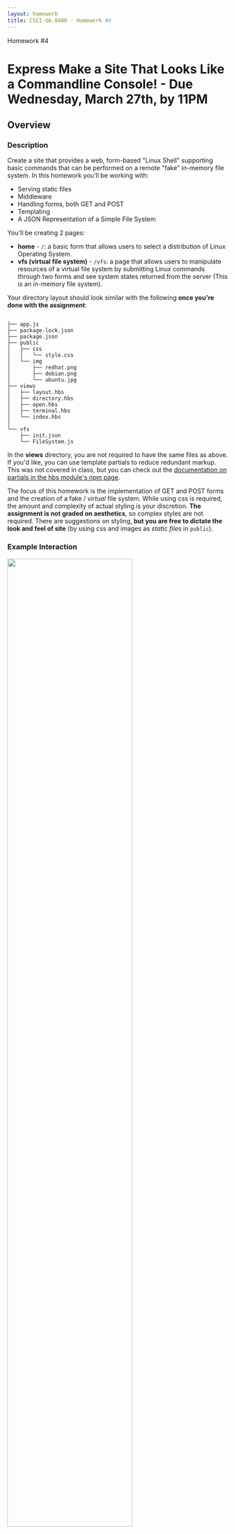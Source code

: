 ```yaml
---
layout: homework
title: CSCI-UA.0480 - Homework #4
---
```


<style>
h1.warning {
	background-color: #eaa;
}
</style>
<div class="panel panel-default">
	<div class="panel-heading">Homework #4</div>
	<div class="panel-body" markdown="block">

# Express Make a Site That Looks Like a Commandline Console!  - __Due Wednesday, March 27th__, by 11PM

## Overview

### Description

Create a site that provides a web, form-based "Linux Shell" supporting basic commands that can be performed on a remote "fake" in-memory file system. In this homework you'll be working with:

* Serving static files
* Middleware
* Handling forms, both GET and POST
* Templating
* A JSON Representation of a Simple File System 

You'll be creating 2 pages:

* __home__ - <code>/</code>: a basic form that allows users to select a distribution of Linux Operating System.
* __vfs (virtual file system)__ - <code>/vfs</code>: a page that allows users to manipulate resources of a virtual file system by submitting Linux commands through two forms and see system states returned from the server (This is an in-memory file system).

Your directory layout should look similar with the following __once you're done with the assignment__:

<pre><code data-trim contenteditable>
├── app.js
├── package-lock.json
├── package.json
├── public
│   ├── css
│   │   └── style.css
│   └── img
│       ├── redhat.png
│       ├── debian.png
│       └── ubuntu.jpg
├── views
│   ├── layout.hbs
│   ├── directory.hbs
│   ├── open.hbs
│   ├── terminal.hbs
│   └── index.hbs
│
└── vfs
    ├── init.json
    └── FileSystem.js
</code></pre>

In the __views__ directory, you are not required to have the same files as above. If you'd like, you can use template partials to reduce redundant markup. This was not covered in class, but you can check out the [documentation on partials in the hbs module's npm page](https://www.npmjs.com/package/hbs#helpers-and-partials).

The focus of this homework is the implementation of GET and POST forms and the creation of a fake / _virtual_ file system. While using css is required, the amount and complexity of actual styling is your discretion. __The assignment is not graded on aesthetics__, so complex styles are not required. There are suggestions on styling, __but you are free to dictate the look and feel of site__ (by using css and images as _static files_ in `public`).

### Example Interaction

<div class="img">
<!--![interaction](../resources/img/hw04-asciidiary-mainexample.gif)-->
<img width="75%" src="../resources/img/hw04-file-system-example.gif">

</div>

### Submission Process

1. You will be given access to a private repository on GitHub
2. The final version of your assignment should be in GitHub
3. __Push__ your changes to the homework repository on GitHub by the due date.

### (4 points) Make at Least 4 Commits

* Commit multiple times throughout your development process.
* Make at least 4 separate commits - (for example, one option may be to make one commit per part in the homework).

## Part 1 - Setup

###  Installing Dependencies

* create a <code>package.json</code>
* __install__ the following __dependencies__ (make sure you use the <code>--save</code> option)
	* <code>express</code>
	* <code>hbs</code>
    * <code>moment</code>


###  .gitignore

* create a <code>.gitignore</code>
* ignore the following files:
	* <code>node_modules</code>
	* any other files that aren't relevant to the project... for example
        * <code>.DS_Store</code> if you're on OSX
        * <code>.swp</code> if you use vim as your editor
        * etc.

### linting

* an eslint configuration file (for example `.eslintrc.json`) should be in the root directory (or copy one from a previous project if it doesn't exist)
* make sure that any global linting tools are installed (`eslint`)
* periodically lint your program as you work

## Part 2 - A Fake / _Virtual_ Remote File System

### Overview

In this homework, you'll create an Express application that displays a background image of three Linux distributions (or some styling of your choice), and a shell-like interface implemented by HTML forms. Users send shell commands via GET and POST requests through the forms to a server. The server dispatches requests to operate on a in-memory virtual file system using these commands, and responds with the state of the virtual file system.

The file system will be implemented using a nested JSON object; it will represent the state of the virtual file system. Additionally, use an ES6 class to encapsulate the data and interact with the virtual file system represented by the data.

You can assume that your application will process http requests serially; you don't have to handle any race conditions.

This part contains four major components.

1. Serving static files
2. An Express Server
3. The Virtual File System
4. Templating

###  Serving Static Files

In this section, you'll work with the built-in Express static middleware to serve images and css. __Again, you are free to have your own styles, as long as they are served through `express.satatic` / the `public` folder__. The following description is based on the reference solution's styles.

In the demo, the static files include css for basic styling and desktop images of 3 different Linux operating systems: Ubuntu, Debian and Redhat.

* To serve static files, create the following directory structure in your project's root directory
	* <code>public</code>
	* <code>public/css</code>
	* <code>public/img</code>
* Add a blank css file in <code>public/css/style.css</code>
* Add images that you'll use for styling
	* You can use your own images...
	* Or use a screen capture of various desktops:
		* [Ubuntu](../../resources/img/hw04-ubuntu.jpg)
		* [Debian](../../resources/img/hw04-debian.png)
		* [RedHat](../../resources/img/hw04-redhat.png).
		* (You can stretch, tile, etc. to fill the background if you like, as these images are fixed dimensions)
* You'll test these static assets later on


### File System

In this section, you'll mimic a Linux file system through JavaScript.

In Linux, The file system is implemented as a tree. The root of this tree is the root directory and is denoted as <code>/</code>. Each node in this tree represents a file. If a node is a leaf, then it is a file, otherwise it is a directory (Note: in Linux, a file can be a file or a directory). Each node stores metadata about the directory / file. The children of a node is another nested file system tree. To search for a file, perform tree traversal to find the node. 

### Commands

Commands will be chosen and issued through forms on an html page. The forms will send requests to the server, and the server will read or modify the virtual file system based on the form data. The commands you'll implement include:

1. <code>ls</code>
    * **Arguments**: <code>[path/to/dir]</code>
    * **Options**: <code>-l</code>show file metadata <code>.</code>
    * **Output**: shows a list of all files in the directory specified by argument
		* by default, only the names of all the files in the directory are listed 
			* the names are listed in the order that they appear in the directory node
			* (this is different from the _actual_ behavior of `ls` which sorts by name - _kind_ of)
		* however, with the -l option:
        	* each line in the resulting listing shows information about files or directories contained in the directory
			* the information is file / directory metadata: <code>file_type (d or -), permissions, number of hard links, owner, group, size, last-modified data, file name</code>
        	* an example directory is: <code>drwxr--r-- 1 root root 6 Feb 25 11:20 bin</code>
        	* An example file is: <code>-rwxr--r-- 1 root root 6 Feb 25 11:20 file.txt</code>
        * for more information, please refer to [ls](https://en.wikipedia.org/wiki/Ls).
2. <code>tree</code>
    * **Arguments**: <code>[path/to/dir]</code>
    * **Options**: <code>None</code>
    * **Output**:
        * displays the file system tree under <code>[path/to/dir]</code>
		* names of files / directories are nested underneath eachother through indentation
3. <code>cat</code>
    * **Arguments**: <code>[path/to/filename, filename]</code>
    * **Options**: <code>None</code>
    * **Output**:
        * the contents of the file (assume files contain just text)
4. <code>mkdir</code>
    * **Arguments**: <code>[path/to/dir, dirname]</code>
    * **Options**: <code>None</code>
    * **Result**:
        * create a directory under the given path if the <code>dirname</code> of directory does not present
5. <code>write</code>
    * **Arguments**: <code>[path/filename, content]</code>
    * **Options**: <code>None</code>
    * **Result**:
        * overwrite the file by given content if the <code>filename</code> exists, otherwise create a new file named <code>filename</code> with <code>content</code>

⚠️⚠️ ⚠️   since you are not going to implement <code>cd</code>, __every path in the argument list__ is an __ABSOLUTE PATH__.

### In-memory File System

Now, you'll implement an in-memory file system in a class called `FileSystem` (within <code>FileSystem.js</code>) by encapsulating the **state of file system** as properties and using __methods__ for manipulating the file system.

When the server is initialized (that is, before it starts listening on a port):

* it reads in a JSON file, `init.json`
* parses the JSON...
* instantiates a `FileSystem` class given initial state of the file system
* you'll have to careful when you do this, as you'll want to instantiate this object and start your server __after__ reading `init.json`
* ⚠️⚠️ ⚠️ ...consequently, you'll likely have to put `listen` and the creation of `FileSystem` within a callback!

While the server is running: 

* it dispatches the client's requested actions to methods and modifies or reads the state of the file system
* consequently, the majority of your file system logic will live in a class rather than within the route handling functions of your Express application.

### Initial State of File System

You'll be given a file, `init.json`, that contains the initial structure of the file system. 

The file system is represented by a nested JSON object - essentially a tree of objects with keys as file and directory names and objects as meta data about that file or directory. The JSON file has hardcoded dates and times, but when adding new files and directories, you can use [Moment JS](https://momentjs.com/docs/) to get a formatted string representing the current time. Here are a few examples of what the data structure backing the virtual file system may look like (you can also check out `vfs/init.json)`:



#### Directory

```
'dir-name': {
    'permission': file type and file mode (drwxr--r--),
    'hard-links': arbitrary number,
    'owner-name': arbitrary string,
    'owner-group': arbitrary string,
    'last-modified': you can use moment.js - moment().format('MMM DD HH:mm'),
    'size': arbitrary number (can be random_,
    'files': {
        // a nested structure of more directories or files as JSON objects
    },
}
```

#### File
```
'file-name': {
            'permission': '-rwxr--r--',
            'hard-links': 1,
            'owner-name': 'root',
            'owner-group': 'root',
            'last-modified': you can use moment.js - moment().format('MMM DD HH:mm'),

            'size': 6,
            'content': 'Hello World!'
        }
```

#### An example of files and directories in context (note that the file system is wrapped in an object with a property called fs):

```
{
	"fs": {
		'/': {
			'permission': 'drwxr--r--',
			'hard-links': 1,
			'owner-name': 'root',
			'owner-group': 'root',
			'last-modified': moment().format('MMM DD HH:mm'),
			'size': 6,
			'files': {
				'bin': {
					'permission': 'drwxr--r--',
					'hard-links': 1,
					'owner-name': 'root',
					'owner-group': 'root',
					'last-modified': moment().format('MMM DD HH:mm'),
					'size': 6,
					'files': {
					}
				},
				.... More files ...
			}
	}
}
```

### The File System Class

To work with your virtual file system, implement a `FileSystem` class in `vfs/FileSystem.js` and export it so that the routes in `app.js` can use it. You can the __parsed__ JSON to initialize this object with file system data.  ⚠️⚠️⚠️  You can design this `FileSystem` class __any way you like,__ as long as you use it to encapsulate the state of the virtual file system. 

Here are some suggestions (but, again, feel free to do this any way you like... as there are no expectations or tests for your implementation):

1. <code>constructor</code>
    * **Arguments**: <code>object</code> - an object representing a virtual file system (note that this is _not_ a JSON string, but rather, pass in an object that's the result of parsing a JSON string)
2. <code>find</code>
    * **Arguments**: <code>[path/to/file]</code>
    * **Description**: traverse the file system nodes to find the file or directory. After the file or directory is found, return an object representing the file system subtree rooted at this file or directory. After the file is found, put the metadata of the current file into the returned object. 
3. <code>traverseAndList</code>
    * **Arguments**: <code>[path/to/file]</code>
    * **Description**: this method is for <code>ls</code> command. If the path points to a directory, return a list of JSON object representation of the files under this directory. Otherwise, return an empty list.
4. <code>makeDirectory</code>
    * **Arguments**: <code>[path/to/dir, directory name]</code>
    * **Description**: first call find to get the object associated with <code>dir</code>, then create a new entry in this directory. The file type is directory. Other metadata can be generated randomly (but see some specifications below).
    * **Requirements**:
        * The file type should be `d`
        * The last-modified-date should be generated by `momentJS` with date format `MMM DD HH:mm`
        * The name of key to store directories and files should be `files`
        * Others can be arbitrary
5. <code>cat</code>
    * **Arguments**: <code>[path/to/file]</code>
    * **Description**: returns the content of the file (if it's a file), otherwise return error messages (e.g., cat: No such file or directory)
6. <code>write</code>
    * **Arguments**: <code>[path/to/file, content]</code>
    * **Description**: use find to get the object of the **directory** on given path (HINT: use file type in the permission string). If the file exists, overwrite it by <code>content</code>. Otherwise create a new entry in this object with the property name as the given file name and content written (remember the name of new entries should be different from any name of other keys in the objects - there shouldn't be two files with the same name).
    * **Requirements**:
        * The file type should be `-`
        * The last-modified-date should be generated by `momentJS` with date format `MMM DD HH:mm`
        * The name of key to store file content should be `content`
        * Others can be arbitrary

Here's what the class may look like (you are not required to follow this exact class definition, though!):

```
class FileSystem {
    constructor (obj) {
        /*    Params: obj representing the virtual file system */
    }

    find(path) {
        /*    Params:  query path.
         *    Example:
         *       /path/to/this/file
         *       ['', 'path', 'to', 'this', 'file']
         */
    }

    traverseAndList(path) {
        /* Params:
         *    A list of directoies destructured from the path.
         */
    }

    makeDirectory(path, dirName) {
        /* Params:
         *    A list of directoies destructured from the path,
         *    the directory name that is going to create
         *    Example:
         *       /path/to/this/file
         *       ['', 'path', 'to', 'this', 'file']
         */
    }

    cat(path) {
        /* Params:
         *    A list of directoies destructured from the path.
         *    Example:
         *       /path/to/this/file
         *       ['', 'path', 'to', 'this', 'file']
         */
    }

    write(path, content) {
        /* Params:
         *    A list of directoies destructured from the path,
         *    and the content ready to be written to the file
         *    Example:
         *       /path/to/this/file
         *       ['', 'path', 'to', 'this', 'file']
         */
    }
}
```


### Express Application

In this section, you'll implement an Express application that interacts with the `FileSystem` class implemented in the previous section.

### Setup / Middleware

* Create a basic express application called <code>app.js</code>
	* make sure that your application is __served over port 3000__
* Add the following middleware to your application
    * <code>express.urlencoded</code> (this is a built-in middleware function; no installation needed): this will help you parse the body in <code>POST</code> requests
	* see [the slides on POST forms for setup](../slides/10/forms.html#/6)
* Serve static files:
	* check out the [slides on serving static files with Express](../../slides/08/express.html#/29)
    * test that both the css files and image work after running <code>app.js</code> (these are the files that you placed in the `public` directory earlier on)
        * for example, try to curl <code>http://localhost:3000/img/ubuntu.jpg</code> or go that url in your browser
* Import a class from the module <code>FileSystem.js</code>
* Enable <code>Handlebars</code> for templating in a later section

### Routes

In this section, you'll implement callback handlers to serve responses to browser requests. There are two routes you'll build: __<code>/</code> and <code>/vfs</code>__ You are required to serve GET and POST requests using __only one Url: <code>/vfs</code>__ (and some instances, you'll be able to access both `req.query` and `req.body` if a `POST` is made to a path with a query string). 

A URL is a resource identifier and the resource in this homework is our virtual file system. The semantic here is using HTTP verbs to manipulate the file system located at <code>/vfs</code>. GETs will read from the file system while POSTs will add to the file system.

<code>GET</code> requests:

* <code>/</code>: renders an index page <code>index.hbs</code>
* <code>/vfs</code>:
    * Receives three parameters <code>command</code>, <code>path</code>, <code>option</code>
    * Parse <code>path</code> appropriately, call <code>find</code> method defined in <code>fileSystem</code> object
    * Call appropriate methods in the class given by <code>command</code>
    * Use <code>option</code> parameters if necessarily
    * Render an appropriate HTML page and pass a context containing the information retrieve from the file system

<code>POST</code> requests

* <code>/vfs</code>
    * Receive three parameters <code>command</code>, <code>path</code>, <code>content</code>
    * Parse <code>path</code> appropriately, call <code>find</code> method defined in <code>fileSystem</code> object
    * Call appropriate methods in the class given by <code>command</code>
    * Use <code>option</code> parameters if necessarily
    * Render an appropriate HTML page and pass a context containing the message showing success or not


### Templating

In this part, you'll work with HTML and templating to build your front-end.  You don't have to implement the interface exactly the same as examples provided (styling is required, but it can be minimal, and it does not have to match the images below). Basic pages for a functional system, however, are required. __You are free to style your app using any approach. Following description is based on the demo gif as an example for explaining goals of this part.__

* Set up handlebars - [these slides](../../slides/09/templating.html) 
	* Get all the requirements and config setup
	* Create the appropriate views folder, along with an initial layout file:
		* <code>views</code>
        * <code>views/layout.hbs</code>

In <code>layout.hbs</code>

* Create a title tag with text <code>OS</code>
* Create appropriate tags inside <code>head</code>
* Create <code>body</code> tag
* Link your <code>style.css</code> stylesheet
    * A basic <code>style.css</code> is provided, you can modify it if you want a different style

###  Creating a Home Page

The home page consists of a dropdown menu with options for users to select different types of styling in the next page. The styling should be different from each othe and can be implemented through CSS or images. The goal is to retrieve multiple static files from the server.

Your app should receive <code>GET</code> requests on the path, <code>/</code>. Server responds by rendering templates.

* In your <code>index.hbs</code>
    * Create a form with attributes below
        1. <code>action="http://localhost:3000/vfs"</code> (may be different if the server listens on other ports)
        2. <code>method="GET"</code>
    * In this form, create a <code>select</code> dropdown [see mdn's docs for dropdown markup](https://developer.mozilla.org/en-US/docs/Web/HTML/Element/select) with:
        1. a <code>name</code> attribute
        2. three <code>option</code> with <code>value</code> and <code>text</code> equal to the name of selected operating system
    * Lastly, create a <code>button</code> with <code>type</code> of submit
    * Submit this form so that a query string is attached to the request... with the query string determining different styling for the `vfs` page (for example, different background images)
		* this means that the route for `vfs` should always check `req.query` to determine some design elements)
    * Below is an example for selecting three OS distributions in the next page <code>terminal.hbs</code>

<div markdown="block" class="img">
<img src='../resources/img/hw04-file-system-homepage.png' width="100%">
<img src='../resources/img/hw04-file-system-homepage-dropdown.png' width="100%">
</div>


##### Creating two forms for submitting commands and arguments

In the <code>terminal.hbs</code>, we want to manipulate the file system by using forms and display styles based on the selection of previous page: <code>/</code>. Following demonstrates basic forms. 

* Create a <code>GET</code> form
    1. <code>action="http://localhost:3000/vfs"</code> (may be different if the server listens on other ports)
    2. <code>method="get"</code>
    3. In this form, add three HTML input tags: <code>command</code>, <code>option</code>, and <code>path</code>
    4. Add a submit button with type of <code>submit</code>
    5. Note that this form shares the same Url with homepage form
* Create a <code>POST</code> form
    1. <code>action="http://localhost:3000/vfs"</code> 
    2. <code>method="post"</code>
    3. In this form, add three HTML input tags: <code>command</code>, <code>path</code>, and <code>content</code>
    4. Add a submit button with type of <code>submit</code>

* Examples would look like below.
<div markdown="block" class="img">
<img src="../resources/img/hw04-file-system-ubuntu.png" width="100%">
<img src="../resources/img/hw04-file-system-debian.png" width="100%">
</div>

##### Create an area (terminal) where displaying messages sent from the server

For each command, the server responds with the state of file system wrapped in a context object. In this section, you'll display each information in the context object by using some templating syntax and techniques __(HINT: you'll use HBS template syntax for iterating over an array, an array of objects, and an object. Conditionals may also be useful)__.

* <code>ls</code>
    1. The server should pass files and directories in the form of a list of objects.
    2. Display each file or directory in one line with just names if there are no options, or with `-l`, <code>file_type, permissions, number of hard links, owner, group, size, last-modified data, file name</code>
    3. If the path cannot be found, output `ls: No such file or directory`
    4. Example:
        without <code>-l</code> option
        <div markdown="block" class="img">
        <img src="../resources/img/hw04-file-system-ls.png" width="100%">
        with <code>-l</code> option
        <div markdown="block" class="img">
        <img src="../resources/img/hw04-file-system-ls-l.png" width="100%">
        </div>
* <code>tree</code>
	1. Display the entire file system tree rooted at the `path` specified in the form
    2. Any way of showing the hierarchy would be accepted (such as varying levels of indentation).
    3. If the path cannot be found, output `tree: No such file or directory`
    4. Example:
        <div markdown="block" class="img">
        <img src="../resources/img/hw04-file-system-tree.png" width="100%">
        </div>
* <code>cat</code>
    1. The server should respond with the contents of the file (a string).
    2. If the file cannot be found, output `cat: No such file or directory`
    3. Example:
        <div markdown="block" class="img">
        <img src="../resources/img/hw04-file-system-cat.png" width="100%">
        </div>
* <code>mkdir</code>
    1. The server should reply with a list of files and directories after the directory is created
    2. If the directory already exists, output `mkdir: ${dirName} : File exists`
    3. After creating a directory <code>Hi</code>:
    <div markdown="block" class="img">
    <img src="../resources/img/hw04-file-system-af-mkdir.png" width="100%">
    </div>
* <code>write</code>
    1. If successful, no message should be displayed
	2. The operation can be checked by submitting a request with the `cat` command 
    3. If writing fails, output `write: No such file or directory`

</div>

</div>
